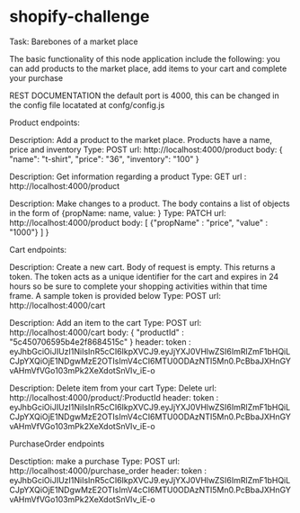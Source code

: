 # shopify-challenge


Task: Barebones of a market place

The basic functionality of this node application include the following: you can add products to the market place, add items to your cart and complete your purchase

REST DOCUMENTATION
the default port is 4000, this can be changed in the config file locatated at confg/config.js


Product endpoints:

Description: Add a product to the market place. Products have a name, price and inventory
Type: POST
url: http://localhost:4000/product
body: {
	"name": "t-shirt",
	"price": "36",
	"inventory": "100"
}

Description: Get information regarding a product
Type: GET
url : http://localhost:4000/product

Description: Make changes to a product. The body contains a list of objects in the form of {propName: name, value: }
Type: PATCH
url: http://localhost:4000/product
body:
 [
    {"propName" : "price",
    "value" : "1000"}
  ]
}


Cart endpoints:

Description: Create a new cart. Body of request is empty. This returns a token. The token acts as a unique identifier for the cart and expires in 24 hours so be sure to complete your shopping activities within that time frame. A sample token is provided below
Type: POST
url: http://localhost:4000/cart

Description: Add an item to the cart
Type: POST
url: http://localhost:4000/cart
body: 
{
  "productId" : "5c450706595b4e2f8684515c"
}
header: token : eyJhbGciOiJIUzI1NiIsInR5cCI6IkpXVCJ9.eyJjYXJ0VHlwZSI6ImRlZmF1bHQiLCJpYXQiOjE1NDgwMzE2OTIsImV4cCI6MTU0ODAzNTI5Mn0.PcBbaJXHnGYvAHmVfVGo103mPk2XeXdotSnVIv_iE-o



Description: Delete item from your cart
Type: Delete
url: http://localhost:4000/product/:ProductId
header: token : eyJhbGciOiJIUzI1NiIsInR5cCI6IkpXVCJ9.eyJjYXJ0VHlwZSI6ImRlZmF1bHQiLCJpYXQiOjE1NDgwMzE2OTIsImV4cCI6MTU0ODAzNTI5Mn0.PcBbaJXHnGYvAHmVfVGo103mPk2XeXdotSnVIv_iE-o


PurchaseOrder endpoints

Desctiption: make a purchase
Type: POST
url: http://localhost:4000/purchase_order
header: token : eyJhbGciOiJIUzI1NiIsInR5cCI6IkpXVCJ9.eyJjYXJ0VHlwZSI6ImRlZmF1bHQiLCJpYXQiOjE1NDgwMzE2OTIsImV4cCI6MTU0ODAzNTI5Mn0.PcBbaJXHnGYvAHmVfVGo103mPk2XeXdotSnVIv_iE-o
